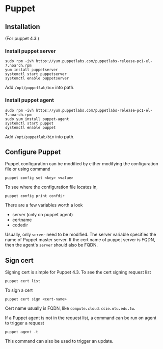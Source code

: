 # Puppet

## Installation

(For puppet 4.3.)

### Install puppet server 
````
sudo rpm -ivh https://yum.puppetlabs.com/puppetlabs-release-pc1-el-7.noarch.rpm
yum install puppetserver
systemctl start puppetserver
systemctl enable puppetserver
````
Add `/opt/puppetlab/bin` into path.

### Install puppet agent

````
sudo rpm -ivh https://yum.puppetlabs.com/puppetlabs-release-pc1-el-7.noarch.rpm
sudo yum install puppet-agent
systemctl start puppet
systemctl enable puppet 
````
Add `/opt/puppetlab/bin` into path.

## Configure Puppet

Puppet configuration can be modified by either modifying the configuration file or using command
````
puppet config set <key> <value>
````

To see where the configuration file locates in,
````
puppet config print confdir
````

There are a few variables worth a look
* server (only on puppet agent)
* certname
* codedir
   
Usually, only `server` need to be modified. The server variable specifies the name of Puppet master server. If the cert name of puppet server is FQDN, then the agent's `server` should also be FQDN.

## Sign cert

Signing cert is simple for Puppet 4.3. To see the cert signing request list
````
puppet cert list
````

To sign a cert
````
puppet cert sign <cert-name>
````

Cert name usually is FQDN, like `compute.cloud.csie.ntu.edu.tw`.

If a Puppet agent is not in the request list, a command can be run on agent to trigger a request
````
puppet agent -t
````

This command can also be used to trigger an update.
 

 